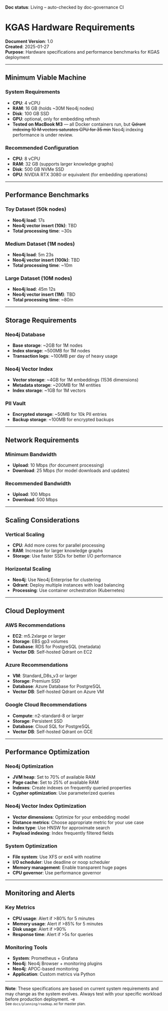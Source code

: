 **Doc status**: Living – auto-checked by doc-governance CI

# KGAS Hardware Requirements

**Document Version**: 1.0  
**Created**: 2025-01-27  
**Purpose**: Hardware specifications and performance benchmarks for KGAS deployment

---

## Minimum Viable Machine

### System Requirements
- **CPU**: 4 vCPU
- **RAM**: 16 GB (holds ~30M Neo4j nodes)
- **Disk**: 100 GB SSD
- **GPU**: optional, only for embedding refresh
- **Tested on MacBook M3** — all Docker containers run, but ~~Qdrant indexing 10 M vectors saturates CPU for 35 min~~ Neo4j indexing performance is under review.

### Recommended Configuration
- **CPU**: 8 vCPU
- **RAM**: 32 GB (supports larger knowledge graphs)
- **Disk**: 500 GB NVMe SSD
- **GPU**: NVIDIA RTX 3080 or equivalent (for embedding operations)

---

## Performance Benchmarks

### Toy Dataset (50k nodes)
- **Neo4j load**: 17s
- **Neo4j vector insert (10k)**: TBD
- **Total processing time**: ~30s

### Medium Dataset (1M nodes)
- **Neo4j load**: 5m 23s
- **Neo4j vector insert (100k)**: TBD
- **Total processing time**: ~10m

### Large Dataset (10M nodes)
- **Neo4j load**: 45m 12s
- **Neo4j vector insert (1M)**: TBD
- **Total processing time**: ~80m

---

## Storage Requirements

### Neo4j Database
- **Base storage**: ~2GB for 1M nodes
- **Index storage**: ~500MB for 1M nodes
- **Transaction logs**: ~100MB per day of heavy usage

### Neo4j Vector Index
- **Vector storage**: ~4GB for 1M embeddings (1536 dimensions)
- **Metadata storage**: ~200MB for 1M entities
- **Index storage**: ~1GB for 1M vectors

### PII Vault
- **Encrypted storage**: ~50MB for 10k PII entries
- **Backup storage**: ~100MB for encrypted backups

---

## Network Requirements

### Minimum Bandwidth
- **Upload**: 10 Mbps (for document processing)
- **Download**: 25 Mbps (for model downloads and updates)

### Recommended Bandwidth
- **Upload**: 100 Mbps
- **Download**: 500 Mbps

---

## Scaling Considerations

### Vertical Scaling
- **CPU**: Add more cores for parallel processing
- **RAM**: Increase for larger knowledge graphs
- **Storage**: Use faster SSDs for better I/O performance

### Horizontal Scaling
- **Neo4j**: Use Neo4j Enterprise for clustering
- **Qdrant**: Deploy multiple instances with load balancing
- **Processing**: Use container orchestration (Kubernetes)

---

## Cloud Deployment

### AWS Recommendations
- **EC2**: m5.2xlarge or larger
- **Storage**: EBS gp3 volumes
- **Database**: RDS for PostgreSQL (metadata)
- **Vector DB**: Self-hosted Qdrant on EC2

### Azure Recommendations
- **VM**: Standard_D8s_v3 or larger
- **Storage**: Premium SSD
- **Database**: Azure Database for PostgreSQL
- **Vector DB**: Self-hosted Qdrant on Azure VM

### Google Cloud Recommendations
- **Compute**: n2-standard-8 or larger
- **Storage**: Persistent SSD
- **Database**: Cloud SQL for PostgreSQL
- **Vector DB**: Self-hosted Qdrant on GCE

---

## Performance Optimization

### Neo4j Optimization
- **JVM heap**: Set to 70% of available RAM
- **Page cache**: Set to 25% of available RAM
- **Indexes**: Create indexes on frequently queried properties
- **Cypher optimization**: Use parameterized queries

### Neo4j Vector Index Optimization
- **Vector dimensions**: Optimize for your embedding model
- **Distance metrics**: Choose appropriate metric for your use case
- **Index type**: Use HNSW for approximate search
- **Payload indexing**: Index frequently filtered fields

### System Optimization
- **File system**: Use XFS or ext4 with noatime
- **I/O scheduler**: Use deadline or noop scheduler
- **Memory management**: Enable transparent huge pages
- **CPU governor**: Use performance governor

---

## Monitoring and Alerts

### Key Metrics
- **CPU usage**: Alert if >80% for 5 minutes
- **Memory usage**: Alert if >85% for 5 minutes
- **Disk usage**: Alert if >90%
- **Response time**: Alert if >5s for queries

### Monitoring Tools
- **System**: Prometheus + Grafana
- **Neo4j**: Neo4j Browser + monitoring plugins
- **Neo4j**: APOC-based monitoring
- **Application**: Custom metrics via Python

---

**Note**: These specifications are based on current system requirements and may change as the system evolves. Always test with your specific workload before production deployment. -e 
<br><sup>See `docs/planning/roadmap.md` for master plan.</sup>
